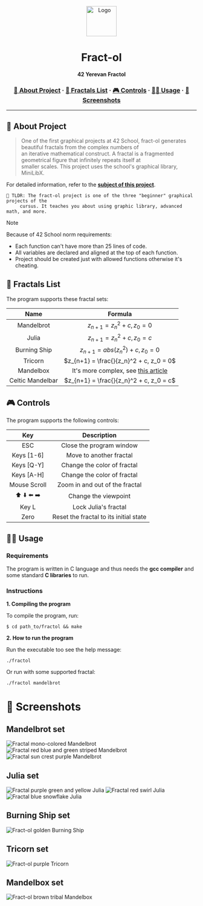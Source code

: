 <a name="readme-top"></a>
<div align="center">
  <!-- Logo -->
  <a href="https://github.com/grigverdyan/42-cursus2024/fract-ol">
  <img src="README_files/logo.png" alt="Logo" width="80" height="80">
  </a>

  <!-- Project Name -->
  <h1>Fract-ol</h1>

  <!-- Short Description -->
  <p align="center">
	  <b>42 Yerevan Fractol</b><br>
  </p>

  <h3>
      <a href="#-about-project">📜 About Project</a>
    <span> · </span>
      <a href="#-fractals-list">📑 Fractals List</a>
    <span> · </span>
	  <a href="#-controls">🎮 Controls</a>
    <span> · </span>
      <a href="#-usage">👨‍💻 Usage</a>
    <span> · </span>
      <a href="#-screenshots">🌄 Screenshots</a>
  </h3>
</div>

---

## 📜 About Project

> One of the first graphical projects at 42 School, fract-ol generates beautiful fractals from the complex numbers of \
> an iterative mathematical construct. A fractal is a fragmented geometrical figure that infinitely repeats itself at \
> smaller scales. This project uses the school's graphical library, MiniLibX.

For detailed information, refer to the [**subject of this project**](en.subject.pdf).

	🚀 TLDR: The fract-ol project is one of the three "beginner" graphical projects of the 
 		 cursus. It teaches you about using graphic library, advanced math, and more.

> [!NOTE]  
> Because of 42 School norm requirements:
> * Each function can't have more than 25 lines of code.
> * All variables are declared and aligned at the top of each function.
> * Project should be created just with allowed functions otherwise it's cheating.

## 📑 Fractals List

The program supports these fractal sets:

| Name              | Formula                                                                                            |
|:-----------------:|:--------------------------------------------------------------------------------------------------:|
| Mandelbrot        | $z_{n+1} = z_n^2 + c, z_0 = 0$                                                                     |
| Julia             | $z_{n+1} = z_n^2 + c, z_0 = c$                                                                     |
| Burning Ship      | $z_{n+1} = abs(z_n^2) + c, z_0 = 0$                                                                |
| Tricorn           | $z_{n+1} = \frac{}{z_n}^2 + c, z_0 = 0$                                                            |
| Mandelbox         | It's more complex, see [this article](https://sites.google.com/site/mandelbox/what-is-a-mandelbox) |
| Celtic Mandelbar  | $z_{n+1} = \frac{}{z_n}^2 + c, z_0 = c$                                                            |

## 🎮 Controls

The program supports the following controls:

| Key           | Description                             |
|:-------------:|:---------------------------------------:|
| ESC           | Close the program window                |
| Keys [1-6]    | Move to another fractal                 |
| Keys [Q-Y]    | Change the color of fractal             |
| Keys [A-H]    | Change the color of fractal             |
| Mouse Scroll  | Zoom in and out of the fractal          |
| ⬆️ ⬇️ ⬅️ ➡️     | Change the viewpoint                    |
| Key L         | Lock Julia's fractal                    |
| Zero          | Reset the fractal to its initial state  |

## 👨‍💻 Usage
### Requirements

The program is written in C language and thus needs the **gcc compiler** and some standard **C libraries** to run.

### Instructions

**1. Compiling the program**

To compile the program, run:

```shell
$ cd path_to/fractol && make
```

**2. How to run the program**

Run the executable too see the help message:
```shell
./fractol
```

Or run with some supported fractal:
```shell
./fractol mandelbrot
```

# 🌄 Screenshots

## Mandelbrot set
![Fractal mono-colored Mandelbrot](README_files/screenshots/mandelbrot1.png)
![Fractal red blue and green striped Mandelbrot](README_files/screenshots/mandelbrot2.png)
![Fractal sun crest purple Mandelbrot](README_files/screenshots/mandelbrot3.png)

## Julia set
![Fractal purple green and yellow Julia](README_files/screenshots/julia1.png)
![Fractal red swirl Julia](README_files/screenshots/julia2.png)
![Fractal blue snowflake Julia](README_files/screenshots/julia3.png)

## Burning Ship set
![Fract-ol golden Burning Ship](README_files/screenshots/burning_ship.png)

## Tricorn set
![Fract-ol purple Tricorn](README_files/screenshots/tricorn.png)

## Mandelbox set
![Fract-ol brown tribal Mandelbox](README_files/screenshots/mandelbox.png)
